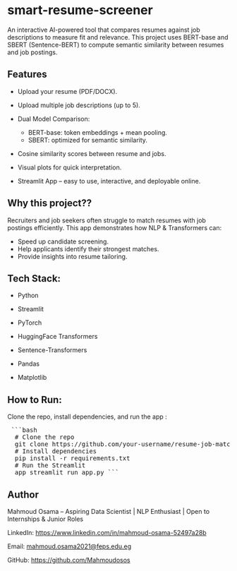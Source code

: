 # smart-resume-screener
An interactive AI-powered tool that compares resumes against job descriptions to measure fit and relevance. This project uses BERT-base and SBERT (Sentence-BERT) to compute semantic similarity between resumes and job postings.

## Features
- Upload your resume (PDF/DOCX).

- Upload multiple job descriptions (up to 5).

- Dual Model Comparison:
  - BERT-base: token embeddings + mean pooling.
  - SBERT: optimized for semantic similarity.

- Cosine similarity scores between resume and jobs.

- Visual plots for quick interpretation.

- Streamlit App – easy to use, interactive, and deployable online.

## Why this project??
Recruiters and job seekers often struggle to match resumes with job postings efficiently.
This app demonstrates how NLP & Transformers can:
- Speed up candidate screening.
- Help applicants identify their strongest matches.
- Provide insights into resume tailoring.

## Tech Stack:
- Python

- Streamlit

- PyTorch

- HuggingFace Transformers

- Sentence-Transformers

- Pandas

- Matplotlib


## How to Run:
Clone the repo, install dependencies, and run the app :
<pre> ```bash 
  # Clone the repo 
  git clone https://github.com/your-username/resume-job-matcher.git cd resume-job-matcher 
  # Install dependencies 
  pip install -r requirements.txt 
  # Run the Streamlit 
  app streamlit run app.py ``` </pre>

## Author

Mahmoud Osama – Aspiring Data Scientist | NLP Enthusiast | Open to Internships & Junior Roles

LinkedIn: https://www.linkedin.com/in/mahmoud-osama-52497a28b

Email: mahmoud.osama2021@feps.edu.eg

GitHub: https://github.com/Mahmoudosos 

  
